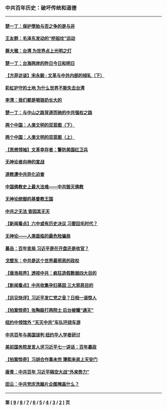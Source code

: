 ### 中共百年历史：破坏传统和道德
---
#### [楚一丁：保护堕胎与否之争的是与非](../../pages/nf1176114/n13815642.md?03280430) 
#### [王友群：毛泽东发动的“挖祖坟”运动](../../pages/nf1176114/n13723639.md?03280430) 
#### [蔡大雅：台湾 为世界点上光明之灯](../../pages/nf1176114/n13531530.md?03280430) 
#### [楚一丁：台海两岸的昨日今日和明日](../../pages/nf1176114/n13531468.md?03280430) 
#### [【方菲访谈】宋永毅 : 文革与中共内部的倾轧（下）](../../pages/nf1176114/n13486836.md?03280430) 
#### [彩虹护守的土地 为什么世界不能失去台湾](../../pages/nf1176114/n13476849.md?03280430) 
#### [李清：我们都是喝狼奶长大的](../../pages/nf1176114/n13471478.md?03280430) 
#### [楚一丁：与中山之路背道而驰的中共强权之路](../../pages/nf1176114/n13437270.md?03280430) 
#### [两个中国：人类文明的双蓝图（下）](../../pages/nf1176114/n13423132.md?03280430) 
#### [两个中国：人类文明的双蓝图（上）](../../pages/nf1176114/n13422687.md?03280430) 
#### [【思想领袖】文革幸存者：警防美国红卫兵](../../pages/nf1176114/n13339289.md?03280430) 
#### [无神论者向神的宣战](../../pages/nf1176114/n13281535.md?03280430) 
#### [道教遭中共异化迫害](../../pages/nf1176114/n13281463.md?03280430) 
#### [中国佛教史上最大法难——中共毁灭佛教](../../pages/nf1176114/n13281397.md?03280430) 
#### [无神论统御的基督教王国](../../pages/nf1176114/n13281280.md?03280430) 
#### [中共之无法 皆因其无天](../../pages/nf1176114/n13281088.md?03280430) 
#### [【新闻看点】六中或有历史决议 习要回毛时代？](../../pages/nf1176114/n13222895.md?03280430) 
#### [无神论——人类面临的最危险骗局](../../pages/nf1176114/n13196137.md?03280430) 
#### [慕岳：百年变局 习近平是在开盘还是收官？](../../pages/nf1176114/n13206516.md?03280430) 
#### [戈壁东：中共是这个世界最邪恶的政权](../../pages/nf1176114/n13085641.md?03280430) 
#### [【唐浩视界】透视中共：疯狂造假数据四大目的](../../pages/nf1176114/n13080590.md?03280430) 
#### [【新闻看点】中共收集孕妇基因 三大邪恶目的](../../pages/nf1176114/n13077182.md?03280430) 
#### [【远见快评】习近平发亡党之音？日相一语惊人](../../pages/nf1176114/n13074809.md?03280430) 
#### [【拍案惊奇】张陶殴打两院士 后台被曝“通天”](../../pages/nf1176114/n13070496.md?03280430) 
#### [纽约中领馆外 “天灭中共”车队环绕车游](../../pages/nf1176114/n13070693.md?03280430) 
#### [中共百年与美国误判 纽约华人学者研讨](../../pages/nf1176114/n13067969.md?03280430) 
#### [美前国务院发言人评习近平七一讲话：百年暴政](../../pages/nf1176114/n13066986.md?03280430) 
#### [【拍案惊奇】习胡合作事未完 薄熙来弟上天安门](../../pages/nf1176114/n13065867.md?03280430) 
#### [唐青：中共百年 习近平隔空大战“外来势力”](../../pages/nf1176114/n13065976.md?03280430) 
#### [田云：中共党庆洗脑片企图掩盖什么？](../../pages/nf1176114/n13064395.md?03280430) 

---
#### 第 [ [9](./9.md?03280430) / [8](./8.md?03280430) / [7](./7.md?03280430) / [6](./6.md?03280430) / [5](./5.md?03280430) / [4](./4.md?03280430) / [3](./3.md?03280430) / [2](./2.md?03280430) ] 页
